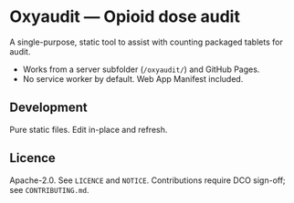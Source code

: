 # Oxyaudit — Opioid dose audit

A single-purpose, static tool to assist with counting packaged tablets 
for audit.

- Works from a server subfolder (`/oxyaudit/`) and GitHub Pages.
- No service worker by default. Web App Manifest included.

## Development
Pure static files. Edit in-place and refresh.

## Licence
Apache-2.0. See `LICENCE` and `NOTICE`. Contributions require DCO 
sign-off; see `CONTRIBUTING.md`.
